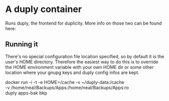 # A duply container

Runs duply, the frontend for duplicity.
More info on those two can be found here:

## Running it

There's no special configuration file location specified, so by default it is
the user's HOME directory. Therefore the easiest way to do this is to override
the HOME environment variable with your own HOME dir or some other location where
your gnupg keys and duply config infos are kept.

docker run -i -t -e HOME=/cache -v ~/duply-data:/cache \
        -v /home/neal/Backups/Apps:/home/neal/Backups/Apps:ro \
        duply apps-bak bkp

